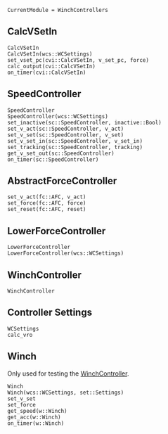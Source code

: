 ```@meta
CurrentModule = WinchControllers
```

## CalcVSetIn
```@docs
CalcVSetIn
CalcVSetIn(wcs::WCSettings)
set_vset_pc(cvi::CalcVSetIn, v_set_pc, force)
calc_output(cvi::CalcVSetIn)
on_timer(cvi::CalcVSetIn)
```

## SpeedController
```@docs
SpeedController
SpeedController(wcs::WCSettings)
set_inactive(sc::SpeedController, inactive::Bool)
set_v_act(sc::SpeedController, v_act)
set_v_set(sc::SpeedController, v_set)
set_v_set_in(sc::SpeedController, v_set_in)
set_tracking(sc::SpeedController, tracking)
get_v_set_out(sc::SpeedController)
on_timer(sc::SpeedController)
```

## AbstractForceController
```@docs
set_v_act(fc::AFC, v_act)
set_force(fc::AFC, force)
set_reset(fc::AFC, reset)
```

## LowerForceController
```@docs
LowerForceController
LowerForceController(wcs::WCSettings)
```

## WinchController
```@docs
WinchController
```

## Controller Settings
```@docs
WCSettings
calc_vro
```

## Winch
Only used for testing the [WinchController](@ref).

```@docs
Winch
Winch(wcs::WCSettings, set::Settings)
set_v_set
set_force
get_speed(w::Winch)
get_acc(w::Winch)
on_timer(w::Winch)
```
